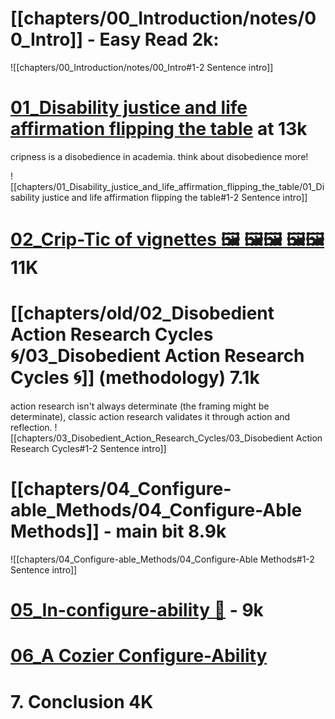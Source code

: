 # [[chapters/00_Introduction/notes/00_Intro]] - Easy Read  2k:
![[chapters/00_Introduction/notes/00_Intro#1-2 Sentence intro]]


# [01_Disability justice and life affirmation flipping the table](chapters/01_Disability_justice_and_life_affirmation_flipping_the_table/01_Disability%20justice%20and%20life%20affirmation%20flipping%20the%20table.md) at 13k

cripness is a disobedience in academia. think about disobedience more!

![[chapters/01_Disability_justice_and_life_affirmation_flipping_the_table/01_Disability justice and life affirmation flipping the table#1-2 Sentence intro]]

# [02_Crip-Tic of vignettes 🖼 🖼🖼  🖼🖼](chapters/02_Crip-Tic%20of%20vignettes/02_Crip-Tic%20of%20vignettes%20🖼%20🖼🖼%20%20🖼🖼.md) 11K

# [[chapters/old/02_Disobedient Action Research Cycles 🌀/03_Disobedient Action Research Cycles 🌀]] (methodology) 7.1k
action research isn't always determinate (the framing might be determinate), 
classic action research validates it through action and reflection.
![[chapters/03_Disobedient_Action_Research_Cycles/03_Disobedient Action Research Cycles#1-2 Sentence intro]]

# [[chapters/04_Configure-able_Methods/04_Configure-Able Methods]] - main bit 8.9k

![[chapters/04_Configure-able_Methods/04_Configure-Able Methods#1-2 Sentence intro]]

# [05_In-configure-ability 🦋](../chapters/05_In-configure-ability/05_In-configure-ability%20🦋.md) - 9k

# [06_A Cozier Configure-Ability](chapters/06_A%20Cozier%20Configure-Ability%20☺/06_A%20Cozier%20Configure-Ability.md)


# 7. Conclusion 4K



